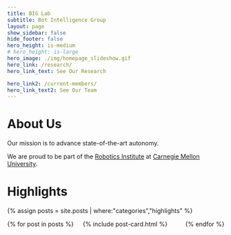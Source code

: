 ```yaml
---
title: BIG Lab
subtitle: Bot Intelligence Group
layout: page
show_sidebar: false
hide_footer: false
hero_height: is-medium
# hero_height: is-large
hero_image: ./img/homepage_slideshow.gif
hero_link: /research/
hero_link_text: See Our Research

hero_link2: /current-members/
hero_link_text2: See Our Team
---
```


# About Us

Our mission is to advance state-of-the-art autonomy.

We are proud to be part of the [Robotics Institute](https://www.ri.cmu.edu/) at [Carnegie Mellon University](https://www.cmu.edu/).

# Highlights

{% assign posts = site.posts | where:"categories","highlights" %}
<div class="columns is-multiline">
    {% for post in posts %}
    <div class="column is-4-desktop is-6-tablet">
        {% include post-card.html %}
    </div>
    {% endfor %}
</div>
